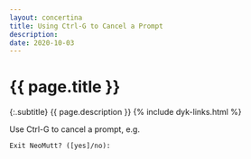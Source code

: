 ```yaml
---
layout: concertina
title: Using Ctrl-G to Cancel a Prompt
description: 
date: 2020-10-03
---
```


# {{ page.title }}

{:.subtitle}
{{ page.description }}
{% include dyk-links.html %}

Use Ctrl-G to cancel a prompt, e.g.

```
Exit NeoMutt? ([yes]/no):
```
